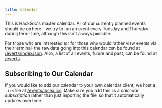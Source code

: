 ```yaml
---
title: Calendar
---
```


This is HackSoc's master calendar. All of our currently planned events should be on here&mdash;we try to run an event every Tuesday and Thursday during term-time, although this isn't always possible.

For those who are interested (or for those who would rather view events via their terminal) the raw data going into this calendar can be found at [/events/index.json](/events/index.json). Also, a list of all events, future and past, can be found at [/events](/events).

## Subscribing to Our Calendar

If you would like to add our calendar to your own calendar client, we host a `.ics` file at [/events/index.ics](/events/index.ics). Make sure you add this as a *calendar subscription* rather than just importing the file, so that it automatically updates over time.